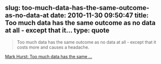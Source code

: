 slug: too-much-data-has-the-same-outcome-as-no-data-at
date: 2010-11-30 09:50:47
title: Too much data has the same outcome as no data at all - except that it...
type: quote
---

> Too much data has the same outcome as no data at all - except that it costs more and causes a headache.

[Mark Hurst: Too much data has the same …](http://twitter.com/#!/markhurst/status/5089636351213569)
